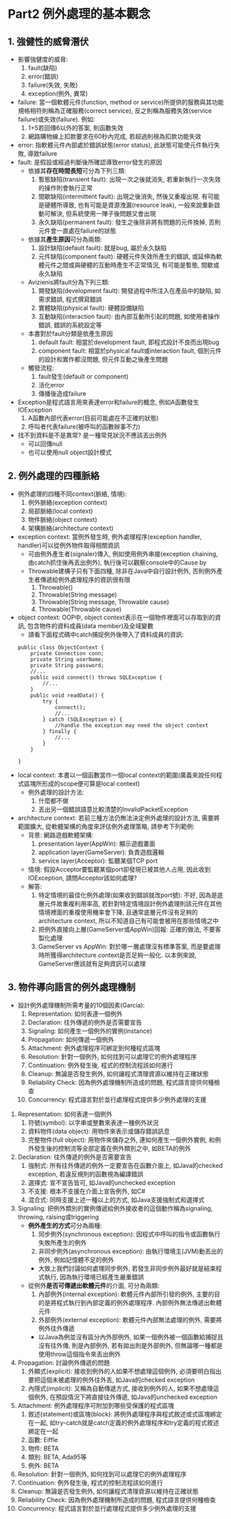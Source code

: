 # Part2 例外處理的基本觀念
## 1. 強健性的威脅潛伏
* 影響強健度的威脅:
    1. fault(缺陷)
    1. error(錯誤)
    1. failure(失效, 失敗)
    1. exception(例外, 異常)
* failure: 當一個軟體元件(function, method or service)所提供的服務與其功能規格相符則稱為正確服務(correct service), 反之則稱為服務失效(service failure)或失效(failure). 例如:
    1. 1+5若回傳6以外的答案, 則函數失效
    1. 網路購物線上扣款要求在60秒內完成, 若超過則視為扣款功能失效
* error: 指軟體元件內部處於錯誤狀態(error status), 此狀態可能使元件執行失敗, 導致failure
* fault: 是假設或經過判斷後所確認導致error發生的原因
    * 依據其**存在時間長短**可分為下列三類:
        1. 暫態缺陷(transient fault): 出現一次之後就消失, 若重新執行一次失效的操作則會執行正常
        1. 間歇缺陷(intermittent fault): 出現之後消失, 然後又重複出現. 有可能是硬體所導致, 也有可能是資源洩漏(resource leak), 一般來說重新啟動可解決, 但系統使用一陣子後問題又會出現
        1. 永久缺陷(permanent fault): 發生之後除非將有問題的元件換掉, 否則元件會一直處在failure的狀態
    * 依據其**產生原因**可分為兩類:
        1. 設計缺陷(default fault): 就是bug, 屬於永久缺陷
        1. 元件缺陷(component fault): 硬體元件失效所產生的錯誤, 或延伸為軟體元件之間或與硬體的互動時產生不正常情況, 有可能是暫態, 間歇或永久缺陷
    * Avizienis將fault分為下列三類:
        1. 開發缺陷(development fault): 開發過程中所注入在產品中的缺陷, 如需求錯誤, 程式撰寫錯誤
        1. 實體缺陷(physical fault): 硬體設備缺陷
        1. 互動缺陷(interaction fault): 由內部互動所引起的問題, 如使用者操作錯誤, 錯誤的系統設定等
    * 本書對於fault分類是依產生原因
        1. default fault: 相當於development fault, 即程式設計不良而出現bug
        1. component fault: 相當於physical fault或interaction fault, 個別元件的設計和實作都沒問題, 但元件互動之後產生問題
    * 觸發流程:
        1. fault發生(default or component)
        1. 活化error
        1. 傳播後造成failure
* Exception是程式語言用來表達error和failure的概念, 例如A函數發生IOException
    1. A函數內部代表error(目前可能處在不正確的狀態)
    1. 呼叫者代表failure(被呼叫的函數辦事不力)
* 找不到資料是不是異常? 是一種常見狀況不應該丟出例外
    * 可以回傳null
    * 也可以使用null object設計模式

## 2. 例外處理的四種脈絡
* 例外處理的四種不同context(脈絡, 情境):
    1. 例外脈絡(exception context)
    1. 局部脈絡(local context)
    1. 物件脈絡(object context)
    1. 架構脈絡(architecture context)
* exception context: 當例外發生時, 例外處理程序(exception handler, handler)可以從例外物件取得相關資訊
    * 可由例外產生者(signaler)傳入, 例如使用例外串接(exception chaining, 由catch抓住後再丟出例外), 執行後可以觀察console中的Cause by
    * Throwable建構子只有下面四種, 除非在Java中自行設計例外, 否則例外產生者傳遞給例外處理程序的資訊很有限
        1. Throwable()
        1. Throwable(String message)
        1. Throwable(String message, Throwable cause)
        1. Throwable(Throwable cause)
* object context: OOP中, object context表示在一個物件裡面可以存取到的資訊, 包含物件的資料成員(data member)及全域變數
    * 請看下面程式碼中catch捕捉例外後帶入了資料成員的資訊:
    ```
    public class ObjectContext {
        private Connection conn;
        private String userName;
        private String password;
        //...
        public void connect() throws SQLException {
            //...
        } 
        public void readData() {
            try {
                connect();
                //...
            } catch (SQLException e) {
                //handle the exception may need the object context
            } finally {
                //...
            }
        }

    }
    ```
* local context: 本書以一個函數當作一個local context的範圍(廣義來說任何程式區塊所形成的scope便可算是local context)
    * 例外處理的設計方法:
        1. 什麼都不做
        1. 丟出另一個錯誤語意比較清楚的InvalidPacketException
* architecture context: 若前三種方法仍無法決定例外處理的設計方法, 需要將範圍擴大, 從軟體架構的角度來評估例外處理策略, 請參考下列範例:
    * 背景: 網路遊戲軟體架構:
        1. presentation layer(AppWin): 顯示遊戲畫面
        1. application layer(GameServer): 負責遊戲邏輯
        1. service layer(Acceptor): 監聽某個TCP port
    * 情境: 假設Acceptor要監聽某個port卻發現已被其他人占用, 因此收到IOException, 請問Acceptor該如何處理?
    * 解答:
        1. 特定情境的最佳化例外處理(如果收到錯誤就改port號): 不好, 因為是底層元件故重複利用率高, 若針對特定情境設計例外處理則該元件在其他情境裡面的重複使用機率會下降, 且通常底層元件沒有足夠的architecture context, 所以不知道自己有可能會被用在那些情境之中
        1. 把例外直接向上層(GameServer或AppWin)回報: 正確的做法, 不要客製化處理
        1. GameServer vs AppWin: 對於哪一層處理沒有標準答案, 而是要處理時所獲得architecture context是否足夠一般化. 以本例來說, GameServer應該就有足夠資訊可以處理
## 3. 物件導向語言的例外處理機制
* 設計例外處理機制所需考量的10個因素(Garcia):
    1. Representation: 如何表達一個例外
    1. Declaration: 往外傳遞的例外是否需要宣告
    1. Signaling: 如何產生一個例外的實例(instance)
    1. Propagation: 如何傳遞一個例外
    1. Attachment: 例外處理程序可綁定到何種程式區塊
    1. Resolution: 針對一個例外, 如何找到可以處理它的例外處理程序
    1. Continuation: 例外發生後, 程式的控制流程該如何進行
    1. Cleanup: 無論是否發生例外, 如何讓程式清理資源以維持在正確狀態
    1. Reliability Check: 因為例外處理機制所造成的問題, 程式語言提供何種檢查
    1. Concurrency: 程式語言對於並行處理程式提供多少例外處理的支援
1. Representation: 如何表達一個例外
    1. 符號(symbol): 以字串或整數來表達一種例外狀況
    1. 資料物件(data object): 用物件來表示或儲存錯誤訊息
    1. 完整物件(full object): 用物件來儲存之外, 連如何產生一個例外實例, 和例外發生後的控制流等全部定義在例外類別之中, 如BETA的例外
1. Declaration: 往外傳遞的例外是否需要宣告
    1. 強制式: 所有往外傳遞的例外一定要宣告在函數介面上, 如Java的checked exception, 若違反規則的函數視為編譯錯誤
    1. 選擇式: 宣不宣告皆可, 如Java的unchecked exception
    1. 不支援: 根本不支援在介面上宣告例外, 如C#
    1. 混合式: 同時支援上述一種以上的方式, 如Java支援強制式和選擇式
1. Signaling: 把例外類別的實例傳遞給例外接收者的這個動作稱為signaling, throwing, raising或triggering
    * **例外產生的方式**可分為兩種:
        1. 同步例外(synchronous exception): 因程式中呼叫的指令或函數執行失敗所產生的例外
        1. 非同步例外(asynchronous exception): 由執行環境主(JVM)動丟出的例外, 例如記憶體不足的例外
        * 大致上我們討論如何處理同步例外, 若發生非同步例外最好就是結束程式執行, 因為執行環境已經產生嚴重錯誤
    * 從例外**是否可傳遞出軟體元件**的介面, 可分為兩類: 
        1. 內部例外(internal exception): 軟體元件內部所引發的例外, 主要的目的是將程式執行到內部定義的例外處理程序. 內部例外無法傳遞出軟體元件
        1. 外部例外(external exception): 軟體元件內部無法處理的例外, 需要將例外往外傳遞
        * 以Java為例並沒有區分內外部例外, 如果一個例外被一個函數給捕捉且沒有往外傳, 則是內部例外, 若有拋出則是外部例外, 但無論哪一種都是使用throw這個指令來丟出例外
1. Propagation: 討論例外傳遞的問題
    1. 外顯式(explicit): 接收到例外的人如果不想處理這個例外, 必須要明白指出要把這個未被處理的例外往外丟, 如Java的checked exception
    1. 內隱式(implicit): 又稱為自動傳遞方式, 接收到例外的人, 如果不想處理這個例外, 在預設情況下將直接往外傳遞, 如Java的unchecked exception
1. Attachment: 例外處理程序可附加到哪些受保護的程式區塊
    1. 敘述(statement)或區塊(block): 將例外處理程序與程式敘述或式區塊綁定在一起, 如try-catch就是catch定義的例外處理程序和try定義的程式敘述綁定在一起
    1. 函數: Eiffle
    1. 物件: BETA
    1. 類別: BETA, Ada95等
    1. 例外: BETA
1. Resolution: 針對一個例外, 如何找到可以處理它的例外處理程序
1. Continuation: 例外發生後, 程式的控制流程該如何進行
1. Cleanup: 無論是否發生例外, 如何讓程式清理資源以維持在正確狀態
1. Reliability Check: 因為例外處理機制所造成的問題, 程式語言提供何種檢查
1. Concurrency: 程式語言對於並行處理程式提供多少例外處理的支援

